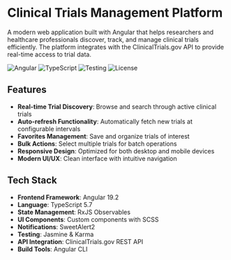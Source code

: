 # Clinical Trials Management Platform

A modern web application built with Angular that helps researchers and healthcare professionals discover, track, and manage clinical trials efficiently. The platform integrates with the ClinicalTrials.gov API to provide real-time access to trial data.

![Angular](https://img.shields.io/badge/Angular-19.2-red)
![TypeScript](https://img.shields.io/badge/TypeScript-5.7-blue)
![Testing](https://img.shields.io/badge/Testing-Jasmine-green)
![License](https://img.shields.io/badge/License-MIT-yellow)

## Features

- **Real-time Trial Discovery**: Browse and search through active clinical trials
- **Auto-refresh Functionality**: Automatically fetch new trials at configurable intervals
- **Favorites Management**: Save and organize trials of interest
- **Bulk Actions**: Select multiple trials for batch operations
- **Responsive Design**: Optimized for both desktop and mobile devices
- **Modern UI/UX**: Clean interface with intuitive navigation

## Tech Stack

- **Frontend Framework**: Angular 19.2
- **Language**: TypeScript 5.7
- **State Management**: RxJS Observables
- **UI Components**: Custom components with SCSS
- **Notifications**: SweetAlert2
- **Testing**: Jasmine & Karma
- **API Integration**: ClinicalTrials.gov REST API
- **Build Tools**: Angular CLI
